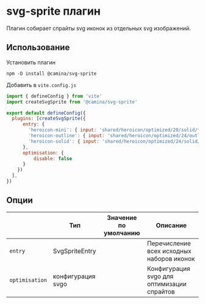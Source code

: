 ﻿# svg-sprite плагин

Плагин собирает спрайты svg иконок из отдельных svg изображений.

## Использование
Установить плагин

```shell
npm -D install @camina/svg-sprite
```

Добавить в `vite.config.js`

```js
import { defineConfig } from 'vite'
import createSvgSprite from '@camina/svg-sprite'

export default defineConfig({
  plugins: [createSvgSprite({
      entry: {
        'heroicon-mini': { input: 'shared/heroicon/optimized/20/solid/*.svg' },
        'heroicon-outline': { input: 'shared/heroicon/optimized/24/outline/*.svg' },
        'heroicon-solid': { input: 'shared/heroicon/optimized/24/solid/*.svg' }
      },
      optimisation: {
          disable: false
      }
    })
  ],
})
```

## Опции

|         | Тип               | Значение по умолчанию | Описание                                   |
|---------|-------------------|-----------------------|--------------------------------------------|
| `entry` | SvgSpriteEntry    |                       | Перечисление всех исходных наборов иконок  |
| `optimisation`   | конфигурация svgo |                       | Конфигурация svgo для оптимизации спрайтов |